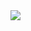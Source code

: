 <image src="https://cdn.discordapp.com/attachments/888797035468308550/950708358493659147/cd1a29016f696a4cbd6e474f087ff8abbf40bd0df9367f19756a6a5ccc3d4bc8201b83a3528042ba47390894a7b285cc39521cf684cb93adeaecd66da955d557acdbfc0caca55b6a438b9420a3cc122ae8cf262f136336719420808819e46069.jpg"/>
